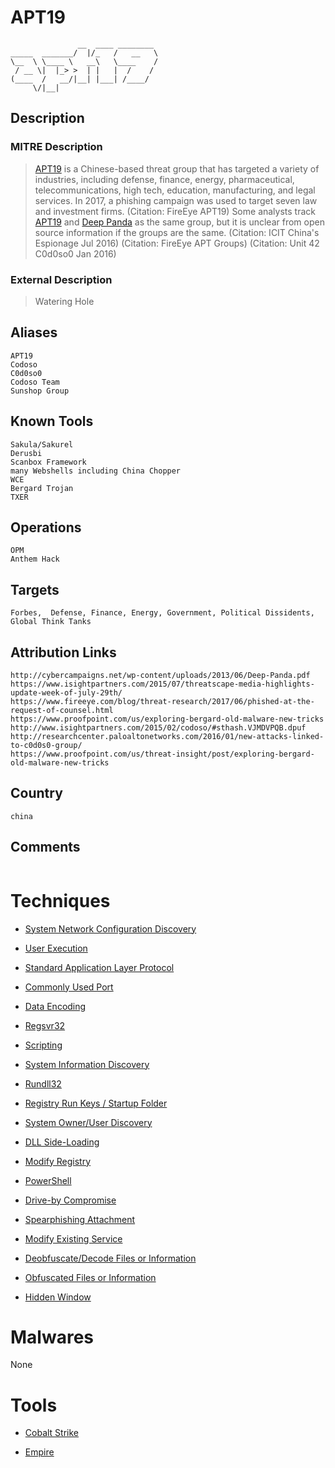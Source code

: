 
# APT19

```
               __  ____ ________ 
_____  _______/  |/_   /   __   \
\__  \ \____ \   __\   \____    /
 / __ \|  |_> >  | |   |  /    / 
(____  /   __/|__| |___| /____/  
     \/|__|                      

```

## Description

### MITRE Description

> [APT19](https://attack.mitre.org/groups/G0073) is a Chinese-based threat group that has targeted a variety of industries, including defense, finance, energy, pharmaceutical, telecommunications, high tech, education, manufacturing, and legal services. In 2017, a phishing campaign was used to target seven law and investment firms. (Citation: FireEye APT19) Some analysts track [APT19](https://attack.mitre.org/groups/G0073) and [Deep Panda](https://attack.mitre.org/groups/G0009) as the same group, but it is unclear from open source information if the groups are the same. (Citation: ICIT China's Espionage Jul 2016) (Citation: FireEye APT Groups) (Citation: Unit 42 C0d0so0 Jan 2016)

### External Description

> Watering Hole

## Aliases

```
APT19
Codoso
C0d0so0
Codoso Team
Sunshop Group
```

## Known Tools

```
Sakula/Sakurel
Derusbi
Scanbox Framework
many Webshells including China Chopper
WCE
Bergard Trojan
TXER
```

## Operations

```
OPM
Anthem Hack
```

## Targets

```
Forbes,  Defense, Finance, Energy, Government, Political Dissidents, Global Think Tanks
```

## Attribution Links

```
http://cybercampaigns.net/wp-content/uploads/2013/06/Deep-Panda.pdf
https://www.isightpartners.com/2015/07/threatscape-media-highlights-update-week-of-july-29th/
https://www.fireeye.com/blog/threat-research/2017/06/phished-at-the-request-of-counsel.html
https://www.proofpoint.com/us/exploring-bergard-old-malware-new-tricks
http://www.isightpartners.com/2015/02/codoso/#sthash.VJMDVPQB.dpuf
http://researchcenter.paloaltonetworks.com/2016/01/new-attacks-linked-to-c0d0s0-group/
https://www.proofpoint.com/us/threat-insight/post/exploring-bergard-old-malware-new-tricks
```

## Country

```
china
```

## Comments

```

```

# Techniques


* [System Network Configuration Discovery](../techniques/System-Network-Configuration-Discovery.md)

* [User Execution](../techniques/User-Execution.md)
    
* [Standard Application Layer Protocol](../techniques/Standard-Application-Layer-Protocol.md)
    
* [Commonly Used Port](../techniques/Commonly-Used-Port.md)
    
* [Data Encoding](../techniques/Data-Encoding.md)
    
* [Regsvr32](../techniques/Regsvr32.md)
    
* [Scripting](../techniques/Scripting.md)
    
* [System Information Discovery](../techniques/System-Information-Discovery.md)
    
* [Rundll32](../techniques/Rundll32.md)
    
* [Registry Run Keys / Startup Folder](../techniques/Registry-Run-Keys---Startup-Folder.md)
    
* [System Owner/User Discovery](../techniques/System-Owner-User-Discovery.md)
    
* [DLL Side-Loading](../techniques/DLL-Side-Loading.md)
    
* [Modify Registry](../techniques/Modify-Registry.md)
    
* [PowerShell](../techniques/PowerShell.md)
    
* [Drive-by Compromise](../techniques/Drive-by-Compromise.md)
    
* [Spearphishing Attachment](../techniques/Spearphishing-Attachment.md)
    
* [Modify Existing Service](../techniques/Modify-Existing-Service.md)
    
* [Deobfuscate/Decode Files or Information](../techniques/Deobfuscate-Decode-Files-or-Information.md)
    
* [Obfuscated Files or Information](../techniques/Obfuscated-Files-or-Information.md)
    
* [Hidden Window](../techniques/Hidden-Window.md)
    

# Malwares

None

# Tools


* [Cobalt Strike](../tools/Cobalt-Strike.md)

* [Empire](../tools/Empire.md)
    
